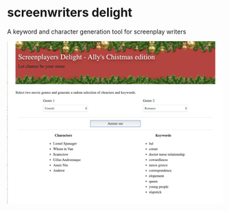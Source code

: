 # screenwriters delight
A keyword and character generation tool for screenplay writers

![Screenshot](electron/resources/Screenshot-v01.png)